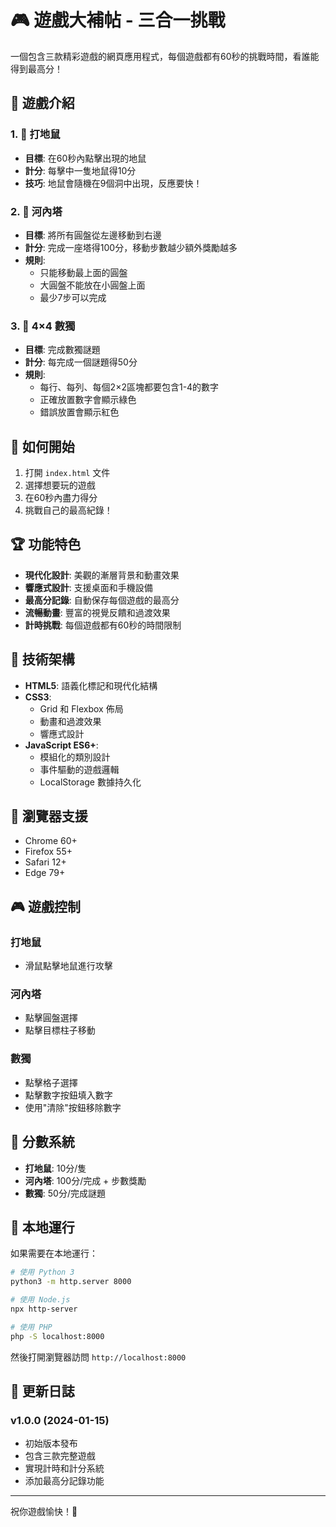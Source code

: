 # 🎮 遊戲大補帖 - 三合一挑戰

一個包含三款精彩遊戲的網頁應用程式，每個遊戲都有60秒的挑戰時間，看誰能得到最高分！

## 🎯 遊戲介紹

### 1. 🔨 打地鼠
- **目標**: 在60秒內點擊出現的地鼠
- **計分**: 每擊中一隻地鼠得10分
- **技巧**: 地鼠會隨機在9個洞中出現，反應要快！

### 2. 🗼 河內塔
- **目標**: 將所有圓盤從左邊移動到右邊
- **計分**: 完成一座塔得100分，移動步數越少額外獎勵越多
- **規則**: 
  - 只能移動最上面的圓盤
  - 大圓盤不能放在小圓盤上面
  - 最少7步可以完成

### 3. 🔢 4×4 數獨
- **目標**: 完成數獨謎題
- **計分**: 每完成一個謎題得50分
- **規則**: 
  - 每行、每列、每個2×2區塊都要包含1-4的數字
  - 正確放置數字會顯示綠色
  - 錯誤放置會顯示紅色

## 🚀 如何開始

1. 打開 `index.html` 文件
2. 選擇想要玩的遊戲
3. 在60秒內盡力得分
4. 挑戰自己的最高紀錄！

## 🏆 功能特色

- **現代化設計**: 美觀的漸層背景和動畫效果
- **響應式設計**: 支援桌面和手機設備
- **最高分記錄**: 自動保存每個遊戲的最高分
- **流暢動畫**: 豐富的視覺反饋和過渡效果
- **計時挑戰**: 每個遊戲都有60秒的時間限制

## 🎨 技術架構

- **HTML5**: 語義化標記和現代化結構
- **CSS3**: 
  - Grid 和 Flexbox 佈局
  - 動畫和過渡效果
  - 響應式設計
- **JavaScript ES6+**: 
  - 模組化的類別設計
  - 事件驅動的遊戲邏輯
  - LocalStorage 數據持久化

## 📱 瀏覽器支援

- Chrome 60+
- Firefox 55+
- Safari 12+
- Edge 79+

## 🎮 遊戲控制

### 打地鼠
- 滑鼠點擊地鼠進行攻擊

### 河內塔
- 點擊圓盤選擇
- 點擊目標柱子移動

### 數獨
- 點擊格子選擇
- 點擊數字按鈕填入數字
- 使用"清除"按鈕移除數字

## 🏅 分數系統

- **打地鼠**: 10分/隻
- **河內塔**: 100分/完成 + 步數獎勵
- **數獨**: 50分/完成謎題

## 🔧 本地運行

如果需要在本地運行：

```bash
# 使用 Python 3
python3 -m http.server 8000

# 使用 Node.js
npx http-server

# 使用 PHP
php -S localhost:8000
```

然後打開瀏覽器訪問 `http://localhost:8000`

## 📝 更新日誌

### v1.0.0 (2024-01-15)
- 初始版本發布
- 包含三款完整遊戲
- 實現計時和計分系統
- 添加最高分記錄功能

---

祝你遊戲愉快！🎉